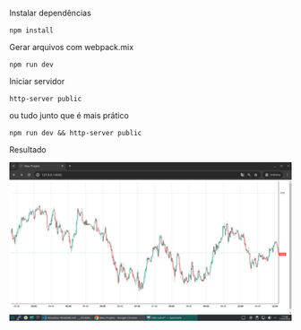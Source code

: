 Instalar dependências
```
npm install
```

Gerar arquivos com webpack.mix
```
npm run dev
```

Iniciar servidor
```
http-server public 
```

ou tudo junto que é mais prático


```
npm run dev && http-server public
```

Resultado

![Gráfico Candlestick](resultado.png)